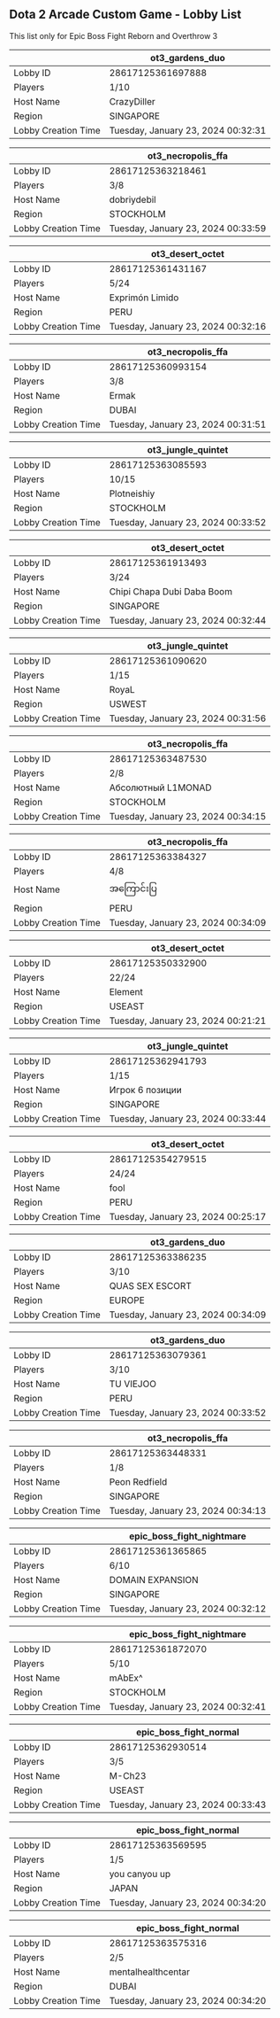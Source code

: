## Dota 2 Arcade Custom Game - Lobby List

This list only for Epic Boss Fight Reborn and Overthrow 3

|  | ot3_gardens_duo |
| ------ | ------ |
| Lobby ID | 28617125361697888 |
| Players | 1/10 |
| Host Name | CrazyDiller |
| Region | SINGAPORE |
| Lobby Creation Time | Tuesday, January 23, 2024 00:32:31 |


|  | ot3_necropolis_ffa |
| ------ | ------ |
| Lobby ID | 28617125363218461 |
| Players | 3/8 |
| Host Name | dobriydebil |
| Region | STOCKHOLM |
| Lobby Creation Time | Tuesday, January 23, 2024 00:33:59 |


|  | ot3_desert_octet |
| ------ | ------ |
| Lobby ID | 28617125361431167 |
| Players | 5/24 |
| Host Name | Exprimón Limido |
| Region | PERU |
| Lobby Creation Time | Tuesday, January 23, 2024 00:32:16 |


|  | ot3_necropolis_ffa |
| ------ | ------ |
| Lobby ID | 28617125360993154 |
| Players | 3/8 |
| Host Name | Ermak |
| Region | DUBAI |
| Lobby Creation Time | Tuesday, January 23, 2024 00:31:51 |


|  | ot3_jungle_quintet |
| ------ | ------ |
| Lobby ID | 28617125363085593 |
| Players | 10/15 |
| Host Name | Plotneishiy |
| Region | STOCKHOLM |
| Lobby Creation Time | Tuesday, January 23, 2024 00:33:52 |


|  | ot3_desert_octet |
| ------ | ------ |
| Lobby ID | 28617125361913493 |
| Players | 3/24 |
| Host Name | Chipi Chapa Dubi Daba Boom |
| Region | SINGAPORE |
| Lobby Creation Time | Tuesday, January 23, 2024 00:32:44 |


|  | ot3_jungle_quintet |
| ------ | ------ |
| Lobby ID | 28617125361090620 |
| Players | 1/15 |
| Host Name | RoyaL |
| Region | USWEST |
| Lobby Creation Time | Tuesday, January 23, 2024 00:31:56 |


|  | ot3_necropolis_ffa |
| ------ | ------ |
| Lobby ID | 28617125363487530 |
| Players | 2/8 |
| Host Name | Абсолютный L1MONAD |
| Region | STOCKHOLM |
| Lobby Creation Time | Tuesday, January 23, 2024 00:34:15 |


|  | ot3_necropolis_ffa |
| ------ | ------ |
| Lobby ID | 28617125363384327 |
| Players | 4/8 |
| Host Name | အကြောင်းပြ |
| Region | PERU |
| Lobby Creation Time | Tuesday, January 23, 2024 00:34:09 |


|  | ot3_desert_octet |
| ------ | ------ |
| Lobby ID | 28617125350332900 |
| Players | 22/24 |
| Host Name | Element |
| Region | USEAST |
| Lobby Creation Time | Tuesday, January 23, 2024 00:21:21 |


|  | ot3_jungle_quintet |
| ------ | ------ |
| Lobby ID | 28617125362941793 |
| Players | 1/15 |
| Host Name | Игрок 6 позиции |
| Region | SINGAPORE |
| Lobby Creation Time | Tuesday, January 23, 2024 00:33:44 |


|  | ot3_desert_octet |
| ------ | ------ |
| Lobby ID | 28617125354279515 |
| Players | 24/24 |
| Host Name | fool |
| Region | PERU |
| Lobby Creation Time | Tuesday, January 23, 2024 00:25:17 |


|  | ot3_gardens_duo |
| ------ | ------ |
| Lobby ID | 28617125363386235 |
| Players | 3/10 |
| Host Name | QUAS SEX ESCORT |
| Region | EUROPE |
| Lobby Creation Time | Tuesday, January 23, 2024 00:34:09 |


|  | ot3_gardens_duo |
| ------ | ------ |
| Lobby ID | 28617125363079361 |
| Players | 3/10 |
| Host Name | TU VIEJOO |
| Region | PERU |
| Lobby Creation Time | Tuesday, January 23, 2024 00:33:52 |


|  | ot3_necropolis_ffa |
| ------ | ------ |
| Lobby ID | 28617125363448331 |
| Players | 1/8 |
| Host Name | Peon Redfield |
| Region | SINGAPORE |
| Lobby Creation Time | Tuesday, January 23, 2024 00:34:13 |


|  | epic_boss_fight_nightmare |
| ------ | ------ |
| Lobby ID | 28617125361365865 |
| Players | 6/10 |
| Host Name | DOMAIN EXPANSION |
| Region | SINGAPORE |
| Lobby Creation Time | Tuesday, January 23, 2024 00:32:12 |


|  | epic_boss_fight_nightmare |
| ------ | ------ |
| Lobby ID | 28617125361872070 |
| Players | 5/10 |
| Host Name | mAbEx^ |
| Region | STOCKHOLM |
| Lobby Creation Time | Tuesday, January 23, 2024 00:32:41 |


|  | epic_boss_fight_normal |
| ------ | ------ |
| Lobby ID | 28617125362930514 |
| Players | 3/5 |
| Host Name | M-Ch23 |
| Region | USEAST |
| Lobby Creation Time | Tuesday, January 23, 2024 00:33:43 |


|  | epic_boss_fight_normal |
| ------ | ------ |
| Lobby ID | 28617125363569595 |
| Players | 1/5 |
| Host Name | you canyou up |
| Region | JAPAN |
| Lobby Creation Time | Tuesday, January 23, 2024 00:34:20 |


|  | epic_boss_fight_normal |
| ------ | ------ |
| Lobby ID | 28617125363575316 |
| Players | 2/5 |
| Host Name | mentalhealthcentar |
| Region | DUBAI |
| Lobby Creation Time | Tuesday, January 23, 2024 00:34:20 |


